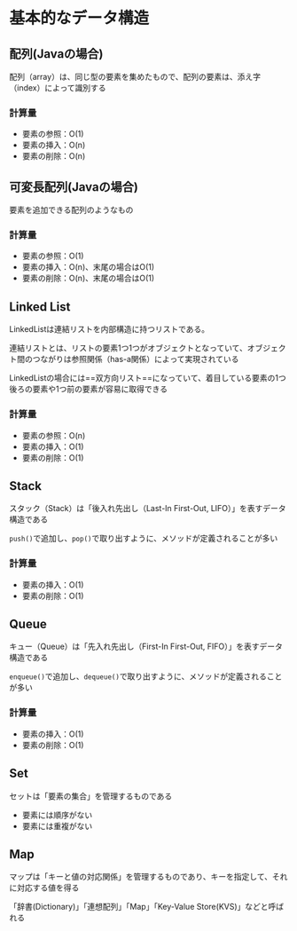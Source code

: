 # 基本的なデータ構造

## 配列(Javaの場合)

配列（array）は、同じ型の要素を集めたもので、配列の要素は、添え字（index）によって識別する

### 計算量

* 要素の参照：O(1)
* 要素の挿入：O(n)
* 要素の削除：O(n)

## 可変長配列(Javaの場合)

要素を追加できる配列のようなもの

### 計算量

* 要素の参照：O(1)
* 要素の挿入：O(n)、末尾の場合はO(1)
* 要素の削除：O(n)、末尾の場合はO(1)

## Linked List

LinkedListは連結リストを内部構造に持つリストである。

連結リストとは、リストの要素1つ1つがオブジェクトとなっていて、オブジェクト間のつながりは参照関係（has-a関係）によって実現されている

LinkedListの場合には==双方向リスト==になっていて、着目している要素の1つ後ろの要素や1つ前の要素が容易に取得できる

### 計算量

* 要素の参照：O(n)
* 要素の挿入：O(1)
* 要素の削除：O(1)

## Stack

スタック（Stack）は「後入れ先出し（Last-In First-Out, LIFO）」を表すデータ構造である

`push()`で追加し、`pop()`で取り出すように、メソッドが定義されることが多い

### 計算量

* 要素の挿入：O(1)
* 要素の削除：O(1)

## Queue

キュー（Queue）は「先入れ先出し（First-In First-Out, FIFO）」を表すデータ構造である

`enqueue()`で追加し、`dequeue()`で取り出すように、メソッドが定義されることが多い

### 計算量

* 要素の挿入：O(1)
* 要素の削除：O(1)

## Set

セットは「要素の集合」を管理するものである

* 要素には順序がない
* 要素には重複がない

## Map

マップは「キーと値の対応関係」を管理するものであり、キーを指定して、それに対応する値を得る

「辞書(Dictionary)」「連想配列」「Map」「Key-Value Store(KVS)」などと呼ばれる





